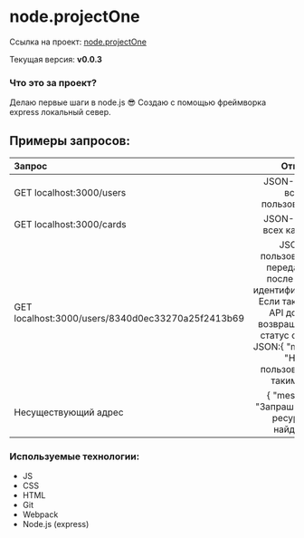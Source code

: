 # node.projectOne

Ссылка на проект: [node.projectOne](https://ko1p.github.io/node_one/public/ "Первые шаги в разработке приложения на express.js")

Текущая версия: **v0.0.3**

### Что это за проект?

Делаю первые шаги в node.js :sunglasses:
Создаю с помощью фреймворка express локальный север.

## Примеры запросов:

| Запрос | Ответ | 
|:----------------|:---------:|
| GET localhost:3000/users | JSON-список всех пользователей |
| GET localhost:3000/cards | JSON-список всех карточек |
| GET localhost:3000/users/8340d0ec33270a25f2413b69 | JSON-пользователя с переданным после /users идентификатором. Если такого нет, API должно возвращать 404 статус ответа и JSON:{ "message": "Нет пользователя с таким id" } |
| Несуществующий адрес | { "message": "Запрашиваемый ресурс не найден" } |

###  Используемые технологии:

- JS
- CSS
- HTML
- Git
- Webpack
- Node.js (express)
